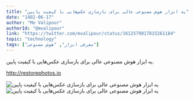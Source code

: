 ```yaml
---
title: "یه ابزار هوش مصنوعی عالی برای بازسازی عکس‌هایی با کیفیت پایین"
date: "1402-06-17"
author: "Mo Valipour"
authorId: "@mvalipour"
link: "https://twitter.com/mvalipour/status/1612579817815261184"
topic: "technology"
tags: ["معرفی ابزار", "هوش مصنوعی"]
---
```


یه ابزار هوش مصنوعی عالی برای بازسازی عکس‌هایی با کیفیت پایین.

http://restorephotos.io

![یه ابزار هوش مصنوعی عالی برای بازسازی عکس‌هایی با کیفیت پایین](/posts/technology/ye-abzar-hoosh-masnooei-ali-baraye-bazsazi-akshayi-ba-keyfiat-payin1.jpg)
![یه ابزار هوش مصنوعی عالی برای بازسازی عکس‌هایی با کیفیت پایین](/posts/technology/ye-abzar-hoosh-masnooei-ali-baraye-bazsazi-akshayi-ba-keyfiat-payin2.jpg)
